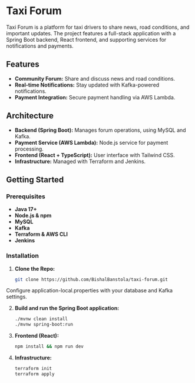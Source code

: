 # Taxi Forum

Taxi Forum is a platform for taxi drivers to share news, road conditions, and important updates. The project features a full-stack application with a Spring Boot backend, React frontend, and supporting services for notifications and payments.

## Features

- **Community Forum:** Share and discuss news and road conditions.
- **Real-time Notifications:** Stay updated with Kafka-powered notifications.
- **Payment Integration:** Secure payment handling via AWS Lambda.

## Architecture

- **Backend (Spring Boot):** Manages forum operations, using MySQL and Kafka.
- **Payment Service (AWS Lambda):** Node.js service for payment processing.
- **Frontend (React + TypeScript):** User interface with Tailwind CSS.
- **Infrastructure:** Managed with Terraform and Jenkins.

## Getting Started

### Prerequisites

- **Java 17+**
- **Node.js & npm**
- **MySQL**
- **Kafka**
- **Terraform & AWS CLI**
- **Jenkins**

### Installation

1. **Clone the Repo:**
   ```bash
   git clone https://github.com/BishalBanstola/taxi-forum.git
   
Configure application-local.properties with your database and Kafka settings.

2. **Build and run the Spring Boot application:**
   ```bash
   ./mvnw clean install
   ./mvnw spring-boot:run

3. **Frontend (React):**
   ```bash
   npm install && npm run dev

4. **Infrastructure:**
   ```bash
   terraform init
   terraform apply
